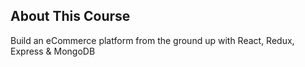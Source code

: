 ## About This Course

Build an eCommerce platform from the ground up with React, Redux, Express & MongoDB